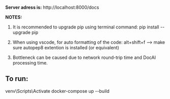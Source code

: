 **Server adress is:** http://localhost:8000/docs

**NOTES:** 
1. It is recommended to upgrade pip using terminal command: pip install --upgrade pip

2. When using vscode, for auto formatting of the code: alt+shift+f --> make sure autopep8 extention is installed (or equivalent)

3. Bottleneck can be caused due to network round-trip time and DocAI processing time.

## To run:
venv\Scripts\Activate
docker-compose up --build
